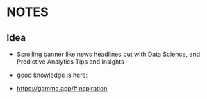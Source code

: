 # NOTES

## Idea

- Scrolling banner like news headlines but with Data Science, and Predictive Analytics Tips and Insights

- good knowledge is here:

- <https://gamma.app/#inspiration>
